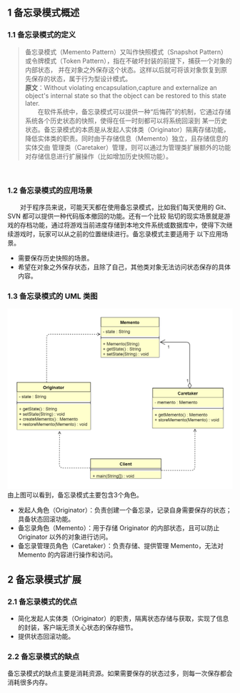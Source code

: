 ## 1 备忘录模式概述

### 1.1 备忘录模式的定义
> 备忘录模式（Memento Pattern）又叫作快照模式（Snapshot Pattern）或令牌模式（Token Pattern），指在不破坏封装的前提下，捕获一个对象的内部状态，
> 并在对象之外保存这个状态。这样以后就可将该对象恢复到原先保存的状态，属于行为型设计模式。
> <br>
> **原文**：Without violating encapsulation,capture and externalize an object's internal state so that the object can be
> restored to this state later.
> <br>
> &ensp;&ensp;&ensp;&ensp;在软件系统中，备忘录模式可以提供一种“后悔药”的机制，它通过存储系统各个历史状态的快照，使得在任一时刻都可以将系统回滚到
> 某一历史状态。备忘录模式的本质是从发起人实体类（Originator）隔离存储功能，降低实体类的职责。同时由于存储信息（Memento）独立，且存储信息的实体交由
> 管理类（Caretaker）管理，则可以通过为管理类扩展额外的功能对存储信息进行扩展操作（比如增加历史快照功能）。
<br>

### 1.2 备忘录模式的应用场景
&ensp;&ensp;&ensp;&ensp;对于程序员来说，可能天天都在使用备忘录模式，比如我们每天使用的 Git、SVN 都可以提供一种代码版本撤回的功能。还有一个比较
贴切的现实场景就是游戏的存档功能，通过将游戏当前进度存储到本地文件系统或数据库中，使得下次继续游戏时，玩家可以从之前的位置继续进行。备忘录模式主要适用于
以下应用场景。
*   需要保存历史快照的场景。
*   希望在对象之外保存状态，且除了自己，其他类对象无法访问状态保存的具体内容。

### 1.3 备忘录模式的 UML 类图
![图片](备忘录模式.png)
<br>
由上图可以看到，备忘录模式主要包含3个角色。
*   发起人角色（Originator）：负责创建一个备忘录，记录自身需要保存的状态；具备状态回滚功能。
*   备忘录角色（Memento）：用于存储 Originator 的内部状态，且可以防止 Originator 以外的对象进行访问。
*   备忘录管理员角色（Caretaker）：负责存储、提供管理 Memento，无法对 Memento 的内容进行操作和访问。

## 2 备忘录模式扩展

### 2.1 备忘录模式的优点
*   简化发起人实体类（Originator）的职责，隔离状态存储与获取，实现了信息的封装，客户端无须关心状态的保存细节。
*   提供状态回滚功能。

### 2.2 备忘录模式的缺点
备忘录模式的缺点主要是消耗资源。如果需要保存的状态过多，则每一次保存都会消耗很多内存。
